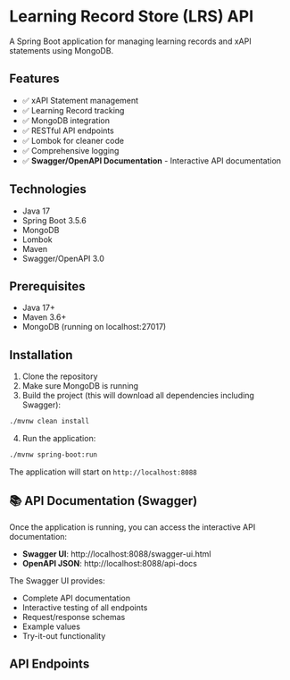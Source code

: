 # Learning Record Store (LRS) API

A Spring Boot application for managing learning records and xAPI statements using MongoDB.

## Features

- ✅ xAPI Statement management
- ✅ Learning Record tracking
- ✅ MongoDB integration
- ✅ RESTful API endpoints
- ✅ Lombok for cleaner code
- ✅ Comprehensive logging
- ✅ **Swagger/OpenAPI Documentation** - Interactive API documentation

## Technologies

- Java 17
- Spring Boot 3.5.6
- MongoDB
- Lombok
- Maven
- Swagger/OpenAPI 3.0

## Prerequisites

- Java 17+
- Maven 3.6+
- MongoDB (running on localhost:27017)

## Installation

1. Clone the repository
2. Make sure MongoDB is running
3. Build the project (this will download all dependencies including Swagger):
```bash
./mvnw clean install
```

4. Run the application:
```bash
./mvnw spring-boot:run
```

The application will start on `http://localhost:8088`

## 📚 API Documentation (Swagger)

Once the application is running, you can access the interactive API documentation:

- **Swagger UI**: http://localhost:8088/swagger-ui.html
- **OpenAPI JSON**: http://localhost:8088/api-docs

The Swagger UI provides:
- Complete API documentation
- Interactive testing of all endpoints
- Request/response schemas
- Example values
- Try-it-out functionality

## API Endpoints

